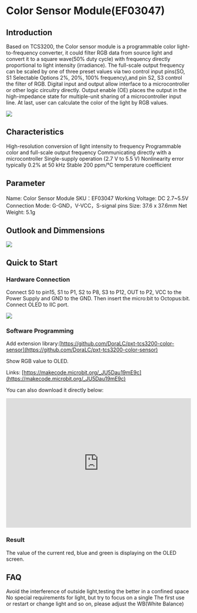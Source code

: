 # Color Sensor Module(EF03047)

## Introduction


Based on TCS3200, the Color sensor module is a programmable color light-to-frequency converter, it could filter RGB data from source light and convert it to a square wave(50% duty cycle) with frequency directly proportional to light intensity (irradiance). The full-scale output frequency can be scaled by one of three preset values via two control input pins(SO, S1 Selectable Options 2%, 20%, 100% frequency),and pin S2, S3 control the filter of RGB. Digital input and output allow interface to a microcontroller or other logic circuitry directly. Output enable (OE) places the output in the high-impedance state for multiple-unit sharing of a microcontroller input line. At last, user can calculate the color of the light by RGB values. 

![](https://raw.githubusercontent.com/elecfreaks/learn-cn/master/microbitOctopus/sensor/images/03047_00.jpg)

## Characteristics

 High-resolution conversion of light intensity to frequency
 Programmable color and full-scale output frequency
 Communicating directly with a microcontroller
 Single-supply operation (2.7 V to 5.5 V)
 Nonlinearity error typically 0.2% at 50 kHz
 Stable 200 ppm/°C temperature coefficient

## Parameter

 Name: Color Sensor Module
 SKU：EF03047
 Working Voltage: DC 2.7~5.5V
 Connection Mode: G-GND，V-VCC，S-signal pins
 Size: 37.6 x 37.6mm
 Net Weight: 5.1g

## Outlook and Dimmensions


![](https://raw.githubusercontent.com/elecfreaks/learn-cn/master/microbitOctopus/sensor/images/03047_01.png)

## Quick to Start

### Hardware Connection

Connect S0 to pin15,  S1 to P1,  S2 to P8,  S3 to P12,  OUT to P2,  VCC to the Power Supply and GND to the GND.  Then insert the micro:bit to Octopus:bit.
Connect OLED to IIC port.

![](https://raw.githubusercontent.com/elecfreaks/learn-cn/master/microbitOctopus/sensor/images/03047_02.png)

### Software Programming

Add extension library:[https://github.com/DoraLC/pxt-tcs3200-color-sensor](https://github.com/DoraLC/pxt-tcs3200-color-sensor)

Show RGB value to OLED.

Links: [https://makecode.microbit.org/_JU5Dau19mE9c](https://makecode.microbit.org/_JU5Dau19mE9c)

You can also download it directly below:
<div style="position:relative;height:0;padding-bottom:70%;overflow:hidden;"><iframe style="position:absolute;top:0;left:0;width:100%;height:100%;" src="https://makecode.microbit.org/#pub:_JU5Dau19mE9c" frameborder="0" sandbox="allow-popups allow-forms allow-scripts allow-same-origin"></iframe></div>

### Result

The value of the current red, blue and green is displaying on the OLED screen.

## FAQ

Avoid the interference of outside light,testing the better in a confined space
No special requirements for light, but try to focus on a single
The first use or restart or change light and so on, please adjust the WB(White Balance)
